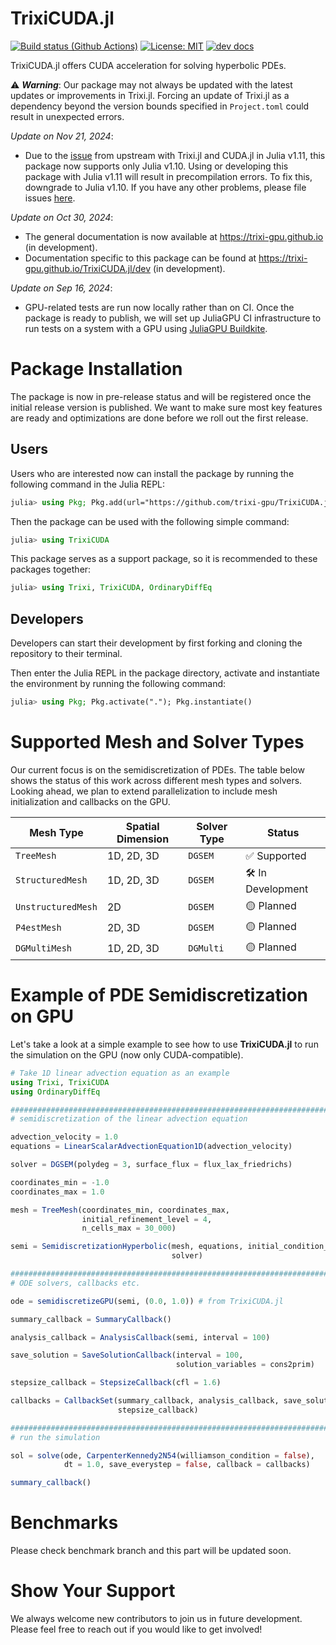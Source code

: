# TrixiCUDA.jl

[![Build status (Github Actions)](https://github.com/trixi-gpu/TrixiCUDA.jl/workflows/CI/badge.svg)](https://github.com/trixi-gpu/TrixiCUDA.jl/actions)
[![License: MIT](https://img.shields.io/badge/License-MIT-blue.svg)](https://opensource.org/licenses/MIT)
[![dev docs](https://img.shields.io/badge/docs-dev-orange.svg)](https://trixi-gpu.github.io/TrixiCUDA.jl/dev)

TrixiCUDA.jl offers CUDA acceleration for solving hyperbolic PDEs.

⚠️ **_Warning_**: Our package may not always be updated with the latest updates or improvements in Trixi.jl. Forcing an update of Trixi.jl as a dependency beyond the version bounds specified in `Project.toml` could result in unexpected errors.

*Update on Nov 21, 2024*: 
- Due to the [issue](https://github.com/trixi-framework/Trixi.jl/issues/2108) from upstream with Trixi.jl and CUDA.jl in Julia v1.11, this package now supports only Julia v1.10. Using or developing this package with Julia v1.11 will result in precompilation errors. To fix this, downgrade to Julia v1.10. If you have any other problems, please file issues [here](https://github.com/trixi-gpu/TrixiCUDA.jl/issues).

*Update on Oct 30, 2024*: 
- The general documentation is now available at https://trixi-gpu.github.io (in development).  
- Documentation specific to this package can be found at https://trixi-gpu.github.io/TrixiCUDA.jl/dev (in development).

*Update on Sep 16, 2024*:
- GPU-related tests are run now locally rather than on CI. Once the package is ready to publish, we will set up JuliaGPU CI infrastructure to run tests on a system with a GPU using [JuliaGPU Buildkite](https://github.com/JuliaGPU/buildkite).


# Package Installation
The package is now in pre-release status and will be registered once the initial release version is published. We want to make sure most key features are ready and optimizations are done before we roll out the first release.

## Users
Users who are interested now can install the package by running the following command in the Julia REPL: 
```julia
julia> using Pkg; Pkg.add(url="https://github.com/trixi-gpu/TrixiCUDA.jl.git")
```
Then the package can be used with the following simple command:
```julia
julia> using TrixiCUDA
```
This package serves as a support package, so it is recommended to these packages together:
```julia
julia> using Trixi, TrixiCUDA, OrdinaryDiffEq
```

## Developers
Developers can start their development by first forking and cloning the repository to their terminal. 

Then enter the Julia REPL in the package directory, activate and instantiate the environment by running the following command:
```julia
julia> using Pkg; Pkg.activate("."); Pkg.instantiate()
```

# Supported Mesh and Solver Types
Our current focus is on the semidiscretization of PDEs. The table below shows the status of this work across different mesh types and solvers. Looking ahead, we plan to extend parallelization to include mesh initialization and callbacks on the GPU. 

| Mesh Type          | Spatial Dimension | Solver Type | Status         |
|--------------------|-------------------|-------------|----------------|
| `TreeMesh`         | 1D, 2D, 3D        | `DGSEM`     | ✅ Supported    |
| `StructuredMesh`   | 1D, 2D, 3D        | `DGSEM`     | 🛠️ In Development|
| `UnstructuredMesh` | 2D                | `DGSEM`     | 🟡 Planned      |
| `P4estMesh`        | 2D, 3D            | `DGSEM`     | 🟡 Planned      |
| `DGMultiMesh`      | 1D, 2D, 3D        | `DGMulti`   | 🟡 Planned      |

# Example of PDE Semidiscretization on GPU
Let's take a look at a simple example to see how to use **TrixiCUDA.jl** to run the simulation on the GPU (now only CUDA-compatible).

```julia
# Take 1D linear advection equation as an example
using Trixi, TrixiCUDA
using OrdinaryDiffEq

###############################################################################
# semidiscretization of the linear advection equation

advection_velocity = 1.0
equations = LinearScalarAdvectionEquation1D(advection_velocity)

solver = DGSEM(polydeg = 3, surface_flux = flux_lax_friedrichs)

coordinates_min = -1.0
coordinates_max = 1.0 

mesh = TreeMesh(coordinates_min, coordinates_max,
                initial_refinement_level = 4,
                n_cells_max = 30_000)

semi = SemidiscretizationHyperbolic(mesh, equations, initial_condition_convergence_test,
                                    solver)

###############################################################################
# ODE solvers, callbacks etc.

ode = semidiscretizeGPU(semi, (0.0, 1.0)) # from TrixiCUDA.jl

summary_callback = SummaryCallback()

analysis_callback = AnalysisCallback(semi, interval = 100)

save_solution = SaveSolutionCallback(interval = 100,
                                     solution_variables = cons2prim)

stepsize_callback = StepsizeCallback(cfl = 1.6)

callbacks = CallbackSet(summary_callback, analysis_callback, save_solution,
                        stepsize_callback)

###############################################################################
# run the simulation

sol = solve(ode, CarpenterKennedy2N54(williamson_condition = false),
            dt = 1.0, save_everystep = false, callback = callbacks)

summary_callback()
```

# Benchmarks
Please check benchmark branch and this part will be updated soon.

# Show Your Support
We always welcome new contributors to join us in future development. Please feel free to reach out if you would like to get involved!
